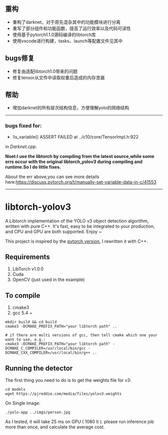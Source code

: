 ## 重构
- 重构了darknet，对于原先混杂其中的功能模块进行分离
- 重写了部分组件和功能函数，提高了运行效率以及代码可读性
- 使用基于pytorch1.1.0源码编译的libtorch库
- 使用vscode进行构建，tasks、launch等配置文件见其中

## bugs修复
- 修复由适配libtorch1.0带来的问题
- 修复tensor从文件中读取权重后造成的内存泄漏

## 帮助
- 增加darknet的所有层次结构信息，方便理解yolo的网络结构

------------------------------------

### bugs fixed for:
- !is_variable() ASSERT FAILED at ../c10/core/TensorImpl.h:922

in _Darknet.cpp_.  


__Noet:I use the libtorch by compiling from the latest source,while some errs occur with the original libtorch_yolov3 during compiling and runtime.So I do little fixes.__

About the err above,you can see more details here:https://discuss.pytorch.org/t/manually-set-variable-data-in-c/41553

------------------------------------

# libtorch-yolov3
A Libtorch implementation of the YOLO v3 object detection algorithm, written with pure C++. It's fast, easy to be integrated to your production, and CPU and GPU are both supported. Enjoy ~

This project is inspired by the [pytorch version](https://github.com/ayooshkathuria/pytorch-yolo-v3), I rewritten it with C++.

## Requirements
1. LibTorch v1.0.0
2. Cuda
3. OpenCV (just used in the example)


## To compile
1. cmake3
2. gcc 5.4 +



```
mkdir build && cd build
cmake3 -DCMAKE_PREFIX_PATH="your libtorch path" ..

# if there are multi versions of gcc, then tell cmake which one your want to use, e.g.:
cmake3 -DCMAKE_PREFIX_PATH="your libtorch path" -DCMAKE_C_COMPILER=/usr/local/bin/gcc -DCMAKE_CXX_COMPILER=/usr/local/bin/g++ ..
```


## Running the detector

The first thing you need to do is to get the weights file for v3:

```
cd models
wget https://pjreddie.com/media/files/yolov3.weights 
```

On Single image:
```
./yolo-app ../imgs/person.jpg
```

As I tested, it will take 25 ms on GPU ( 1080 ti ). please run inference job more than once, and calculate the average cost.